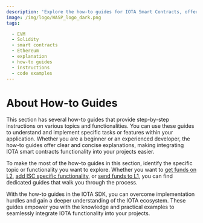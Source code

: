```yaml
---
description: 'Explore the how-to guides for IOTA Smart Contracts, offering step-by-step instructions on various topics and functionalities.'
image: /img/logo/WASP_logo_dark.png
tags:

  - EVM
  - Solidity
  - smart contracts
  - Ethereum
  - explanation
  - how-to guides
  - instructions
  - code examples
---
```


# About How-to Guides

This section has several how-to guides that provide step-by-step instructions on various topics and functionalities. You
can use these guides to understand and implement specific tasks or features within your application. Whether you are a
beginner or an experienced developer, the how-to guides offer clear and concise explanations, making integrating IOTA smart contracts
functionality into your projects easier.

To make the most of the how-to guides in this section, identify the specific topic or functionality you want to explore.
Whether you want to [get funds on L2](EVM/send-funds-from-L1-to-L2.md), [add ISC specific functionality](magic.md),
or [send funds to L1](send-tokens-to-l1.mdx), you can find dedicated guides that walk you through the process.

With the how-to guides in the IOTA SDK, you can overcome implementation hurdles and gain a deeper understanding
of the IOTA ecosystem. These guides empower you with the knowledge and practical examples to seamlessly integrate IOTA
functionality into your projects.
